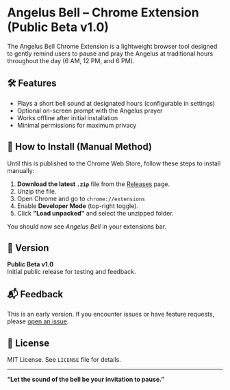 # Angelus Bell – Chrome Extension (Public Beta v1.0)

The Angelus Bell Chrome Extension is a lightweight browser tool designed to gently remind users to pause and pray the Angelus at traditional hours throughout the day (6 AM, 12 PM, and 6 PM).

## 🛠️ Features
- Plays a short bell sound at designated hours (configurable in settings)
- Optional on-screen prompt with the Angelus prayer
- Works offline after initial installation
- Minimal permissions for maximum privacy

## 🚀 How to Install (Manual Method)

Until this is published to the Chrome Web Store, follow these steps to install manually:

1. **Download the latest `.zip`** file from the [Releases](https://github.com/YOUR_USERNAME/angelus-bell-chrome-extension/releases) page.
2. Unzip the file.
3. Open Chrome and go to `chrome://extensions`
4. Enable **Developer Mode** (top-right toggle).
5. Click **"Load unpacked"** and select the unzipped folder.

You should now see *Angelus Bell* in your extensions bar.

## 🔄 Version
**Public Beta v1.0**  
Initial public release for testing and feedback.

## 📬 Feedback
This is an early version. If you encounter issues or have feature requests, please [open an issue](https://github.com/YOUR_USERNAME/angelus-bell-chrome-extension/issues).

## 📜 License
MIT License. See `LICENSE` file for details.

---

**“Let the sound of the bell be your invitation to pause.”**

